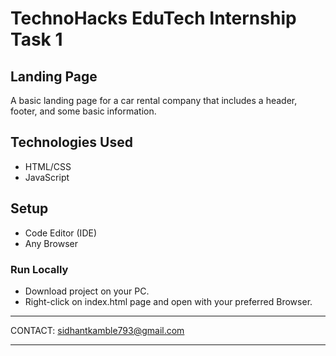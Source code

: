 #  TechnoHacks EduTech Internship Task 1 
## Landing Page
A basic landing page for a car rental company that includes a header, footer, and some basic information.

## Technologies Used
- HTML/CSS
- JavaScript

## Setup
- Code Editor (IDE)
- Any Browser

### Run Locally
- Download project on your PC.
- Right-click on index.html page and open with your preferred Browser.


*******************************************************************************************************************************************


CONTACT: sidhantkamble793@gmail.com


*******************************************************************************************************************************************
